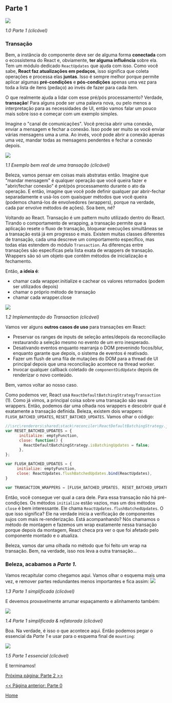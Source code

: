 ## Parte 1

[![](https://rawgit.com/Bogdan-Lyashenko/Under-the-hood-ReactJS/master/stack/images/1/part-1.svg)](https://rawgit.com/Bogdan-Lyashenko/Under-the-hood-ReactJS/master/stack/images/1/part-1.svg)

<em>1.0 Parte 1 (clicável)</em>

### Transação

Bem, a instância do componente deve ser de alguma forma **conectada** com o ecossistema do React e, obviamente, **ter alguma influência** sobre ela. Tem um módulo dedicado `ReactUpdates` que ajuda com isso. Como você sabe, **React faz atualizações em pedaços**, isso significa que coleta operações e processa elas **juntas**. Isso é sempre melhor porque permite aplicar algumas **pré-condições** e **pós-condições** apenas uma vez para toda a lista de itens (pedaço) ao invés de fazer para cada item.

O que realmente ajuda a lidar com esse pré/pós processamento? Verdade, **transação**! Para alguns pode ser uma palavra nova, ou pelo menos a interpretação para as necessidades de UI, então vamos falar um pouco mais sobre isso e começar com um exemplo simples.

Imagine o "canal de comunicações". Você precisa abrir uma conexão, enviar a mensagem e fechar a conexão. Isso pode ser muito se você enviar várias mensagens uma a uma. Ao invés, você pode abrir a conexão apenas uma vez, mandar todas as mensagens pendentes e fechar a conexão depois.

[![](https://rawgit.com/Bogdan-Lyashenko/Under-the-hood-ReactJS/master/stack/images/1/communication-channel.svg)](https://rawgit.com/Bogdan-Lyashenko/Under-the-hood-ReactJS/master/stack/images/1/communication-channel.svg)

<em>1.1 Exemplo bem real de uma transação (clicável)</em>

Beleza, vamos pensar em coisas mais abstratas então. Imagine que "mandar mensagem" é qualquer operação que você queira fazer e "abrir/fechar conexão"  é pré/pós processamento durante o ato da operação. E então, imagine que você pode definir qualquer par abrir-fechar separadamente e usá-los com quaisquer métodos que você queira (podemos chamá-los de envolvedores (wrappers), porque na verdade, cada par envolve métodos de ações). Soa bem, né?

Voltando ao React. Transação é um pattern muito utilizado dentro do React. Tirando o comportamento de wrapping, a transação permite que a aplicação resete o fluxo de transação, bloquear execuções simultâneas se a transação está já em progresso e mais. Existem muitas classes diferentes de transação, cada uma descreve um comportamento específico, mas todas elas estendem do módulo `Transaction`. As diferenças entre transações são específicas pela lista exata de wrappers de transação. Wrappers são só um objeto que contêm métodos de inicialização e fechamento.

Então, **a ideia é**:
* chamar cada wrapper.initialize e cachear os valores retornados (podem ser utilizados depois)
* chamar o próprio método de transação
* chamar cada wrapper.close

[![](https://rawgit.com/Bogdan-Lyashenko/Under-the-hood-ReactJS/master/stack/images/1/transaction.svg)](https://rawgit.com/Bogdan-Lyashenko/Under-the-hood-ReactJS/master/stack/images/1/transaction.svg)

<em>1.2 Implementação do Transaction (clicável)</em>

Vamos ver alguns **outros casos de uso** para transações em React:
* Preservar os ranges de inputs de seleção antes/depois da reconciliação restaurando a seleção mesmo no evento de um erro inesperado.
* Desativando eventos enquanto rearranja o DOM prevenindo focos/blur, enquanto garante que depois, o sistema de eventos é reativado.
* Fazer um flush de uma fila de mutações do DOM para a thread de UI principal depois que uma reconciliação acontece na thread worker.
* Invocar qualquer callback coletado de `componentDidUpdate` depois de renderizar o novo conteúdo.

Bem, vamos voltar ao nosso caso.

Como podemos ver, React usa `ReactDefaultBatchingStrategyTransaction` (1). Como já vimos, a principal coisa sobre uma transação são seus wrappers. Então, podemos dar uma olhada nos wrappers e descobrir qual é exatamente a transação definida. Beleza, existem dois wrappers: `FLUSH_BATCHED_UPDATES`, `RESET_BATCHED_UPDATES`. Vamos olhar o código:

```javascript
//\src\renderers\shared\stack\reconciler\ReactDefaultBatchingStrategy.js#19
var RESET_BATCHED_UPDATES = {
	  initialize: emptyFunction,
	  close: function() {
		ReactDefaultBatchingStrategy.isBatchingUpdates = false;
	  },
};

var FLUSH_BATCHED_UPDATES = {
	 initialize: emptyFunction,
	 close: ReactUpdates.flushBatchedUpdates.bind(ReactUpdates),
}

var TRANSACTION_WRAPPERS = [FLUSH_BATCHED_UPDATES, RESET_BATCHED_UPDATES];
```

Então, você consegue ver qual a cara dele. Para essa transação não há pré-condições. Os métodos `initialize` estão vazios, mas um dos métodos `close` é bem interessante. Ele chama `ReactUpdates.flushBatchedUpdates`. O que isso significa? Ele na verdade inicia a verificação de componentes sujos com mais re-renderização. Está acompanhando? Nós chamamos o método de montagem e fazemos um wrap exatamente nessa transação porque depois da montagem, React checa pra ver o que foi afetado pelo componente montado e o atualiza.

Beleza, vamos dar uma olhada no método que foi feito um wrap na transação. Bem, na verdade, isso nos leva a outra transação...

### Beleza, acabamos a *Parte 1*.

Vamos recapitular como chegamos aqui. Vamos olhar o esquema mais uma vez, e remover partes redundantes menos importantes e fica assim:
[![](https://rawgit.com/Bogdan-Lyashenko/Under-the-hood-ReactJS/master/stack/images/1/part-1-A.svg)](https://rawgit.com/Bogdan-Lyashenko/Under-the-hood-ReactJS/master/stack/images/1/part-1-A.svg)

<em>1.3 Parte 1 simplificada (clicável)</em>

E devemos provavelmente arrumar espaçamento e alinhamento também:

[![](https://rawgit.com/Bogdan-Lyashenko/Under-the-hood-ReactJS/master/stack/images/1/part-1-B.svg)](https://rawgit.com/Bogdan-Lyashenko/Under-the-hood-ReactJS/master/stack/images/1/part-1-B.svg)

<em>1.4 Parte 1 simplificada & refatorada (clicável)</em>

Boa. Na verdade, é isso o que acontece aqui. Então podemos pegar o essencial da *Parte 1* e usar para o esquema final de `mounting`:

[![](https://rawgit.com/Bogdan-Lyashenko/Under-the-hood-ReactJS/master/stack/images/1/part-1-C.svg)](https://rawgit.com/Bogdan-Lyashenko/Under-the-hood-ReactJS/master/stack/images/1/part-1-C.svg)

<em>1.5 Parte 1 essencial (clicável)</em>

E terminamos!


[Próxima página: Parte 2 >>](./Part-2.md)

[<< Página anterior: Parte 0](./Part-0.md)


[Home](../../README.md)
